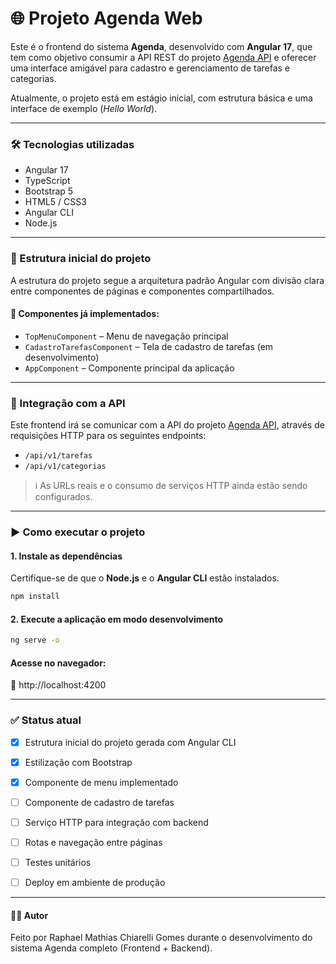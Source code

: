 # 🌐 Projeto Agenda Web

Este é o frontend do sistema **Agenda**, desenvolvido com **Angular 17**, que tem como objetivo consumir a API REST do projeto [Agenda API](https://github.com/chiarelli/projetoAgendaApiBackend) e oferecer uma interface amigável para cadastro e gerenciamento de tarefas e categorias.

Atualmente, o projeto está em estágio inicial, com estrutura básica e uma interface de exemplo (_Hello World_).  

---

### 🛠 Tecnologias utilizadas

- Angular 17  
- TypeScript  
- Bootstrap 5  
- HTML5 / CSS3  
- Angular CLI  
- Node.js 

---

### 🧱 Estrutura inicial do projeto

A estrutura do projeto segue a arquitetura padrão Angular com divisão clara entre componentes de páginas e componentes compartilhados.

#### 📂 Componentes já implementados:

- `TopMenuComponent` – Menu de navegação principal  
- `CadastroTarefasComponent` – Tela de cadastro de tarefas (em desenvolvimento)  
- `AppComponent` – Componente principal da aplicação  

---

### 🔌 Integração com a API

Este frontend irá se comunicar com a API do projeto [Agenda API](https://github.com/seu-usuario/projeto-agenda-api), através de requisições HTTP para os seguintes endpoints:

- `/api/v1/tarefas`  
- `/api/v1/categorias`  

> ℹ️ As URLs reais e o consumo de serviços HTTP ainda estão sendo configurados.

---

### ▶️ Como executar o projeto

#### 1. Instale as dependências

Certifique-se de que o **Node.js** e o **Angular CLI** estão instalados.

```bash
npm install
```

#### 2. Execute a aplicação em modo desenvolvimento

```bash
ng serve -o
```

#### Acesse no navegador:

🔗 http://localhost:4200

---
### ✅ Status atual

- [x] Estrutura inicial do projeto gerada com Angular CLI

- [x] Estilização com Bootstrap

- [x] Componente de menu implementado

- [ ] Componente de cadastro de tarefas

- [ ] Serviço HTTP para integração com backend

- [ ] Rotas e navegação entre páginas

- [ ] Testes unitários

- [ ] Deploy em ambiente de produção

---
#### 👨‍💻 Autor
Feito por Raphael Mathias Chiarelli Gomes durante o desenvolvimento do sistema Agenda completo (Frontend + Backend).